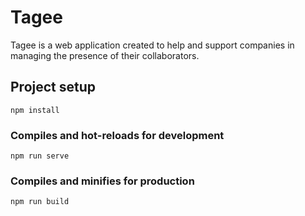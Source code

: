 # Tagee

Tagee is a web application created to help and support companies in managing the presence of their collaborators.


## Project setup
```
npm install
```

### Compiles and hot-reloads for development
```
npm run serve
```

### Compiles and minifies for production
```
npm run build
```

